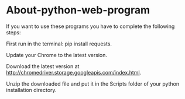 # About-python-web-program
If you want to use these programs you have to complete the following steps:

First run in the terminal: pip install requests.

Update your Chrome to the latest version.

Download the latest version at http://chromedriver.storage.googleapis.com/index.html.

Unzip the downloaded file and put it in the Scripts folder of your python installation directory.
